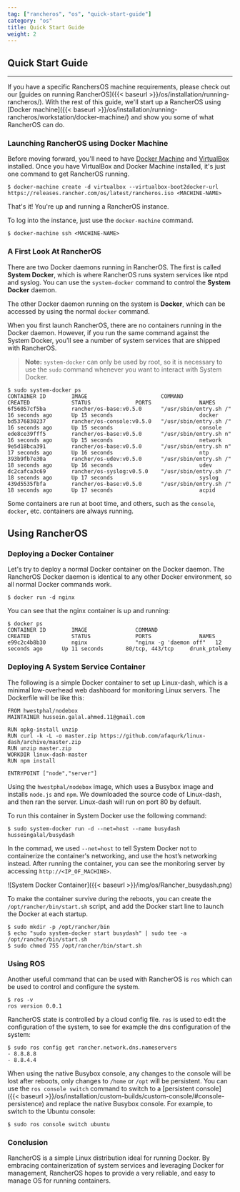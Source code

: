 ```yaml
---
tag: ["rancheros", "os", "quick-start-guide"]
category: "os"
title: Quick Start Guide
weight: 2
---
```



## Quick Start Guide
---

If you have a specific RanchersOS machine requirements, please check out our [guides on running RancherOS]({{< baseurl >}}/os/installation/running-rancheros/). With the rest of this guide, we'll start up a RancherOS using [Docker machine]({{< baseurl >}}/os/installation/running-rancheros/workstation/docker-machine/) and show you some of what RancherOS can do.

### Launching RancherOS using Docker Machine

Before moving forward, you'll need to have [Docker Machine](https://docs.docker.com/machine/) and [VirtualBox](https://www.virtualbox.org/wiki/Downloads) installed. Once you have VirtualBox and Docker Machine installed, it's just one command to get RancherOS running.

```
$ docker-machine create -d virtualbox --virtualbox-boot2docker-url https://releases.rancher.com/os/latest/rancheros.iso <MACHINE-NAME>
```

That's it! You're up and running a RancherOS instance.

To log into the instance, just use the `docker-machine` command.

```
$ docker-machine ssh <MACHINE-NAME>
```

### A First Look At RancherOS

There are two Docker daemons running in RancherOS. The first is called **System Docker**, which is where RancherOS runs system services like ntpd and syslog. You can use the `system-docker` command to control the **System Docker** daemon.

The other Docker daemon running on the system is **Docker**, which can be accessed by using the normal `docker` command.

When you first launch RancherOS, there are no containers running in the Docker daemon. However, if you run the same command against the System Docker, you’ll see a number of system services that are shipped with RancherOS.

> **Note:** `system-docker` can only be used by root, so it is necessary to use the `sudo` command whenever you want to interact with System Docker.

```
$ sudo system-docker ps
CONTAINER ID        IMAGE                       COMMAND                  CREATED             STATUS              PORTS               NAMES
6f56057cf5ba        rancher/os-base:v0.5.0      "/usr/sbin/entry.sh /"   16 seconds ago      Up 15 seconds                           docker
bd5376830237        rancher/os-console:v0.5.0   "/usr/sbin/entry.sh /"   16 seconds ago      Up 15 seconds                           console
ede8ce39fff5        rancher/os-base:v0.5.0      "/usr/sbin/entry.sh n"   16 seconds ago      Up 15 seconds                           network
9e5d18bca391        rancher/os-base:v0.5.0      "/usr/sbin/entry.sh n"   17 seconds ago      Up 16 seconds                           ntp
393b9fb7e30a        rancher/os-udev:v0.5.0      "/usr/sbin/entry.sh /"   18 seconds ago      Up 16 seconds                           udev
dc2cafca3c69        rancher/os-syslog:v0.5.0    "/usr/sbin/entry.sh /"   18 seconds ago      Up 17 seconds                           syslog
439d5535fbfa        rancher/os-base:v0.5.0      "/usr/sbin/entry.sh /"   18 seconds ago      Up 17 seconds                           acpid
```

Some containers are run at boot time, and others, such as the `console`, `docker`, etc. containers are always running.

## Using RancherOS

### Deploying a Docker Container

Let's try to deploy a normal Docker container on the Docker daemon.  The RancherOS Docker daemon is identical to any other Docker environment, so all normal Docker commands work.

```
$ docker run -d nginx
```

You can see that the nginx container is up and running:

```
$ docker ps
CONTAINER ID        IMAGE               COMMAND                  CREATED             STATUS              PORTS               NAMES
e99c2c4b8b30        nginx               "nginx -g 'daemon off"   12 seconds ago      Up 11 seconds       80/tcp, 443/tcp     drunk_ptolemy
```

### Deploying A System Service Container

The following is a simple Docker container to set up Linux-dash, which is a minimal low-overhead web dashboard for monitoring Linux servers. The Dockerfile will be like this:

```
FROM hwestphal/nodebox
MAINTAINER hussein.galal.ahmed.11@gmail.com

RUN opkg-install unzip
RUN curl -k -L -o master.zip https://github.com/afaqurk/linux-dash/archive/master.zip
RUN unzip master.zip
WORKDIR linux-dash-master
RUN npm install

ENTRYPOINT ["node","server"]
```

Using the `hwestphal/nodebox` image, which uses a Busybox image and installs `node.js` and `npm`. We downloaded the source code of Linux-dash, and then ran the server. Linux-dash will run on port 80 by default.

To run this container in System Docker use the following command:

```
$ sudo system-docker run -d --net=host --name busydash husseingalal/busydash
```
In the commad, we used `--net=host` to tell System Docker not to containerize the container's networking, and use the host’s networking instead. After running the container, you can see the monitoring server by accessing `http://<IP_OF_MACHINE>`.

![System Docker Container]({{< baseurl >}}/img/os/Rancher_busydash.png)

To make the container survive during the reboots, you can create the `/opt/rancher/bin/start.sh` script, and add the Docker start line to launch the Docker at each startup.

```
$ sudo mkdir -p /opt/rancher/bin
$ echo "sudo system-docker start busydash" | sudo tee -a /opt/rancher/bin/start.sh
$ sudo chmod 755 /opt/rancher/bin/start.sh
```

### Using ROS

Another useful command that can be used with RancherOS is `ros` which can be used to control and configure the system.

```
$ ros -v
ros version 0.0.1
```

RancherOS state is controlled by a cloud config file. `ros` is used to edit the configuration of the system, to see for example the dns configuration of the system:

```
$ sudo ros config get rancher.network.dns.nameservers
- 8.8.8.8
- 8.8.4.4
```


When using the native Busybox console, any changes to the console will be lost after reboots, only changes to `/home` or `/opt` will be persistent. You can use the `ros console switch` command to switch to a [persistent console]({{< baseurl >}}/os/installation/custom-builds/custom-console/#console-persistence) and replace the native Busybox console. For example, to switch to the Ubuntu console:

```
$ sudo ros console switch ubuntu
```

### Conclusion

RancherOS is a simple Linux distribution ideal for running Docker.  By embracing containerization of system services and leveraging Docker for management, RancherOS hopes to provide a very reliable, and easy to manage OS for running containers.
